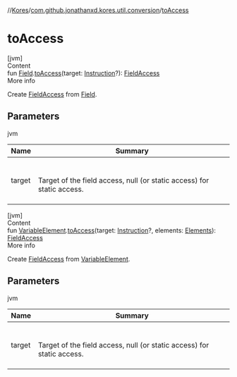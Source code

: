 //[Kores](../index.md)/[com.github.jonathanxd.kores.util.conversion](index.md)/[toAccess](to-access.md)



# toAccess  
[jvm]  
Content  
fun [Field](https://docs.oracle.com/javase/8/docs/api/java/lang/reflect/Field.html).[toAccess](to-access.md)(target: [Instruction](../com.github.jonathanxd.kores/-instruction/index.md)?): [FieldAccess](../com.github.jonathanxd.kores.base/-field-access/index.md)  
More info  


Create [FieldAccess](../com.github.jonathanxd.kores.base/-field-access/index.md) from [Field](https://docs.oracle.com/javase/8/docs/api/java/lang/reflect/Field.html).



## Parameters  
  
jvm  
  
|  Name|  Summary| 
|---|---|
| <a name="com.github.jonathanxd.kores.util.conversion//toAccess/java.lang.reflect.Field#com.github.jonathanxd.kores.Instruction?/PointingToDeclaration/"></a>target| <a name="com.github.jonathanxd.kores.util.conversion//toAccess/java.lang.reflect.Field#com.github.jonathanxd.kores.Instruction?/PointingToDeclaration/"></a><br><br>Target of the field access, null (or static access) for static access.<br><br>
  
  


[jvm]  
Content  
fun [VariableElement](https://docs.oracle.com/javase/8/docs/api/javax/lang/model/element/VariableElement.html).[toAccess](to-access.md)(target: [Instruction](../com.github.jonathanxd.kores/-instruction/index.md)?, elements: [Elements](https://docs.oracle.com/javase/8/docs/api/javax/lang/model/util/Elements.html)): [FieldAccess](../com.github.jonathanxd.kores.base/-field-access/index.md)  
More info  


Create [FieldAccess](../com.github.jonathanxd.kores.base/-field-access/index.md) from [VariableElement](https://docs.oracle.com/javase/8/docs/api/javax/lang/model/element/VariableElement.html).



## Parameters  
  
jvm  
  
|  Name|  Summary| 
|---|---|
| <a name="com.github.jonathanxd.kores.util.conversion//toAccess/javax.lang.model.element.VariableElement#com.github.jonathanxd.kores.Instruction?#javax.lang.model.util.Elements/PointingToDeclaration/"></a>target| <a name="com.github.jonathanxd.kores.util.conversion//toAccess/javax.lang.model.element.VariableElement#com.github.jonathanxd.kores.Instruction?#javax.lang.model.util.Elements/PointingToDeclaration/"></a><br><br>Target of the field access, null (or static access) for static access.<br><br>
  
  



